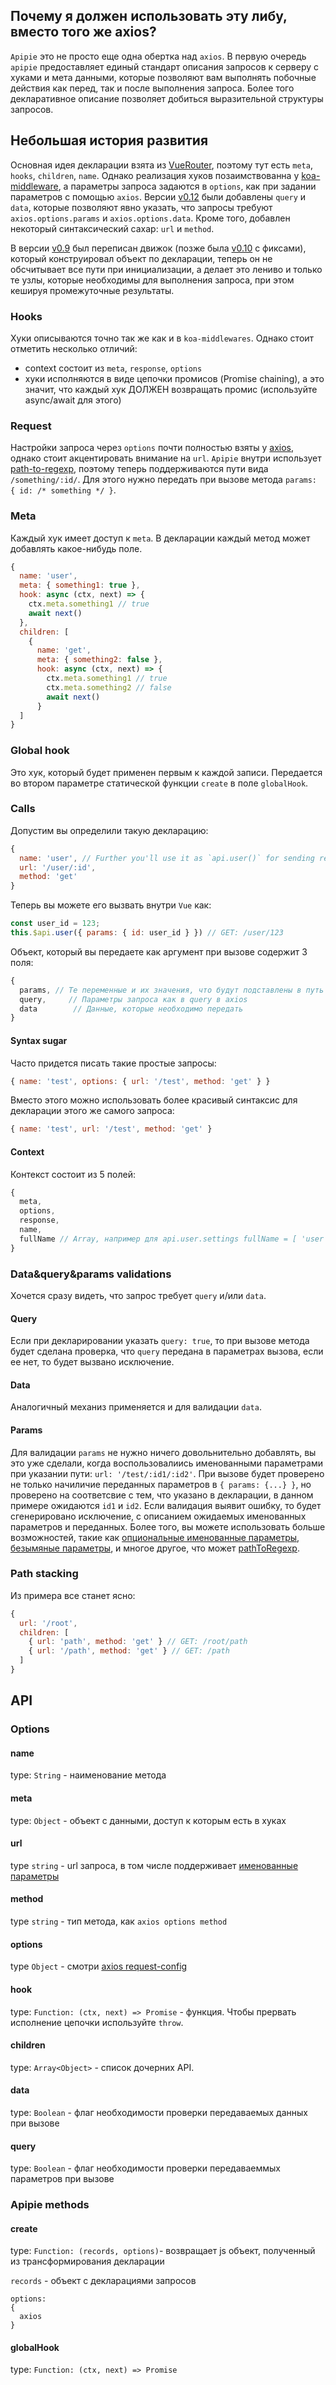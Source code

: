 ## Почему я должен использовать эту либу, вместо того же axios?

`Apipie` это не просто еще одна обертка над `axios`. В первую очередь `apipie` предоставляет единый стандарт описания запросов к серверу с хуками и мета данными, которые позволяют вам выполнять побочные действия как перед, так и после выполнения запроса. Более того декларативное описание позволяет добиться выразительной структуры запросов.

## Небольшая история развития

Основная идея декларации взята из [VueRouter](https://router.vuejs.org/ru/essentials/getting-started.html), поэтому тут есть `meta`, `hooks`, `children`, `name`. Однако реализация хуков позаимствованна у [koa-middleware](https://github.com/koajs/koa#middleware), а параметры запроса задаются в `options`, как при задании параметров с помощью `axios`. Версии [v0.12](https://github.com/Fl0pZz/Apipie/releases/tag/v0.12.0) были добавлены `query` и `data`, которые позволяют явно указать, что запросы требуют `axios.options.params` и `axios.options.data`.
Кроме того, добавлен некоторый синтаксический сахар: `url` и `method`.

В версии [v0.9](https://github.com/Fl0pZz/Apipie/releases/tag/v0.9.0) был переписан движок (позже была [v0.10](https://github.com/Fl0pZz/Apipie/releases/tag/v0.10.0) с фиксами), который конструировал объект по декларации, теперь он не обсчитывает все пути при инициализации, а делает это лениво и только те узлы, которые необходимы для выполнения запроса, при этом кешируя промежуточные результаты.

### Hooks

Хуки описываются точно так же как и в `koa-middlewares`. Однако стоит отметить несколько отличий:
* context состоит из `meta`, `response`, `options`
* хуки исполняются в виде цепочки промисов (Promise chaining), а это значит, что каждый хук ДОЛЖЕН возвращать промис (используйте async/await для этого)

### Request

Настройки запроса через `options` почти полностью взяты у [axios](https://github.com/mzabriskie/axios#request-config), однако стоит акцентировать внимание на `url`. `Apipie` внутри использует [path-to-regexp](https://github.com/pillarjs/path-to-regexp), поэтому теперь поддерживаются пути вида `/something/:id/`. Для этого нужно передать при вызове метода `params: { id: /* something */ }`.

### Meta

Каждый хук имеет доступ к `meta`. В декларации каждый метод может добавлять какое-нибудь поле.
```js
{
  name: 'user',
  meta: { something1: true },
  hook: async (ctx, next) => { 
    ctx.meta.something1 // true
    await next()
  },
  children: [
    { 
      name: 'get',
      meta: { something2: false },
      hook: async (ctx, next) => {
        ctx.meta.something1 // true
        ctx.meta.something2 // false
        await next()
      }
  ]
}
```

### Global hook

Это хук, который будет применен первым к каждой записи. Передается во втором параметре статической функции `create` в поле `globalHook`.

### Calls

Допустим вы определили такую декларацию:
```js
{ 
  name: 'user', // Further you'll use it as `api.user()` for sending request
  url: '/user/:id',
  method: 'get'
}
```
Теперь вы можете его вызвать внутри `Vue` как:
```js
const user_id = 123;
this.$api.user({ params: { id: user_id } }) // GET: /user/123
```

Объект, который вы передаете как аргумент при вызове содержит 3 поля:
```js
{
  params, // Те переменные и их значения, что будут подставлены в путь
  query,     // Параметры запроса как в query в axios
  data        // Данные, которые необходимо передать
}
```

#### Syntax sugar

Часто придется писать такие простые запросы:
```js
{ name: 'test', options: { url: '/test', method: 'get' } }
```

Вместо этого можно использовать более красивый синтаксис для декларации этого же самого запроса:
```js
{ name: 'test', url: '/test', method: 'get' }
```

#### Context

Контекст состоит из 5 полей:
```js
{
  meta,
  options,
  response,
  name,
  fullName // Array, например для api.user.settings fullName = [ 'user', 'settings' ]
}
```

### Data&query&params validations

Хочется сразу видеть, что запрос требует `query` и/или `data`.

#### Query

Если при декларировании указать `query: true`, то при вызове метода будет сделана проверка, что `query` передана в параметрах вызова, если ее нет, то будет вызвано исключение.

#### Data

Аналогичный механиз применяется и для валидации `data`.

#### Params

Для валидации `params` не нужно ничего довольнительно добавлять, вы это уже сделали, когда воспользовалиись именованными параметрами при указании пути: `url: '/test/:id1/:id2'`. При вызове будет проверено не только начиличие переданных параметров в `{ params: {...} }`, но проверено на соответсвие с тем, что указано в декларации, в данном примере ожидаются `id1` и `id2`. Если валидация выявит ошибку, то будет сгенерировано исключение, с описанием ожидаемых именованных параметров и переданных. Более того, вы можете использовать больше возможностей, такие как [опциональные именованные параметры](https://github.com/pillarjs/path-to-regexp#optional), [безымяные параметры](https://github.com/pillarjs/path-to-regexp#unnamed-parameters), и многое другое, что может [pathToRegexp](https://github.com/pillarjs/path-to-regexp).

### Path stacking

Из примера все станет ясно:
```js
{
  url: '/root',
  children: [
    { url: 'path', method: 'get' } // GET: /root/path
    { url: '/path', method: 'get' } // GET: /path
  ]
}
```

## API

### Options

#### name

type: `String` - наименование метода

#### meta

type: `Object` - объект с данными, доступ к которым есть в хуках

#### url

type `string` - url запроса, в том числе поддерживает [именованные параметры](https://github.com/pillarjs/path-to-regexp#named-parameters)

#### method

type `string` - тип метода, как `axios options method`

#### options

type `Object` - смотри [axios request-config](https://github.com/mzabriskie/axios#request-config)

#### hook

type: `Function: (ctx, next) => Promise` - функция. Чтобы прервать исполнение цепочки используйте `throw`.

#### children

type: `Array<Object>` - список дочерних API.

#### data

type: `Boolean` - флаг необходимости проверки передаваемых данных при вызове

#### query

type: `Boolean` - флаг необходимости проверки передаваеммых параметров при вызове

### Apipie methods

#### create

type: `Function: (records, options)`- возвращает js объект, полученный из трансформирования декларации

`records` - объект с декларациями запросов

```
options: 
{
  axios
}
```

#### globalHook

type: `Function: (ctx, next) => Promise`
